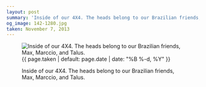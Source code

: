 ```yaml
---
layout: post
summary: 'Inside of our 4X4. The heads belong to our Brazilian friends, Max, Marccio, and Talus.'
og_image: 142-1280.jpg
taken: November 7, 2013
---
```


<figure class="post" data-src="{{ site.assets_url }}/{{ page.og_image }}">
<img alt="Inside of our 4X4. The heads belong to our Brazilian friends, Max, Marccio, and Talus." sizes="(min-width: 700px) 50vw, calc(100vw - 2rem)" src="{{ site.assets_url }}/142-640.jpg" srcset="{{ site.assets_url }}/142-1280.jpg 1280w, {{ site.assets_url }}/142-960.jpg 960w, {{ site.assets_url }}/142-640.jpg 640w, {{ site.assets_url }}/142-320.jpg 320w"/>
<figcaption>
<time>{{ page.taken | default: page.date | date: "%B %-d, %Y" }}</time>
<p>Inside of our 4X4. The heads belong to our Brazilian friends, Max, Marccio, and Talus.</p>
</figcaption>
</figure>
